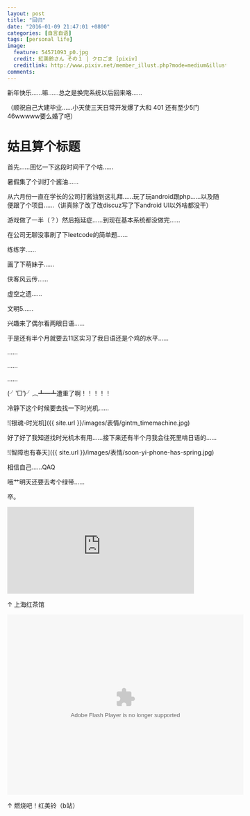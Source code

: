 ```yaml
---
layout: post
title: "回归"
date: "2016-01-09 21:47:01 +0800"
categories: [自言自语]
tags: [personal life]
image: 
  feature: 54571093_p0.jpg
  credit: 紅美鈴さん その１ | クロごま [pixiv] 
  creditlink: http://www.pixiv.net/member_illust.php?mode=medium&illust_id=54571093
comments:
---
```

新年快乐……嘛……总之是换完系统以后回来咯……

（顺祝自己大建毕业……小天使三天日常开发爆了大和 401 还有至少5门46wwwww要么婚了吧）

# 姑且算个标题

首先……回忆一下这段时间干了个啥……

暑假集了个训打个酱油……

从六月份一直在学长的公司打酱油到这礼拜……玩了玩android跟php……以及随
便跟了个项目……（讲真除了改了改discuz写了下android UI以外啥都没干）

游戏做了一半（？）然后拖延症……到现在基本系统都没做完……

在公司无聊没事刷了下leetcode的简单题……

练练字……

画了下萌妹子……

侠客风云传……

虚空之遗……

文明5……

兴趣来了偶尔看两眼日语……

于是还有半个月就要去11区实习了我日语还是个鸡的水平……

……

……

……

(╯‵□′)╯︵┻━┻遭重了啊！！！！！

冷静下这个时候要去找一下时光机……

![银魂-时光机]({{ site.url }}/images/表情/gintm_timemachine.jpg)

好了好了我知道找时光机木有用……接下来还有半个月我会往死里啃日语的……

![智障也有春天]({{ site.url }}/images/表情/soon-yi-phone-has-spring.jpg)

相信自己……QAQ

哦艹明天还要去考个绿带……

卒。


<iframe src="http://musicbox.coding.io/m163player/852426"
frameborder="0" scrolling="0" width="430" height="200"
allowtransparency></iframe>

↑ 上海红茶馆

<embed height="415" width="544" quality="high" allowfullscreen="true"
type="application/x-shockwave-flash"
src="http://static.hdslb.com/miniloader.swf"
flashvars="aid=2948749&page=1"
pluginspage="http://www.adobe.com/shockwave/download/download.cgi?P1_Prod_Version=ShockwaveFlash"
/>

↑ 燃烧吧！红美铃（b站）


